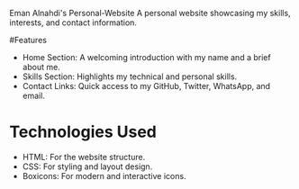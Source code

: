  Eman Alnahdi's Personal-Website
A personal website showcasing my skills, interests, and contact information.  

#Features  
- Home Section: A welcoming introduction with my name and a brief about me.  
- Skills Section: Highlights my technical and personal skills.  
- Contact Links: Quick access to my GitHub, Twitter, WhatsApp, and email.  

# Technologies Used  
- HTML: For the website structure.  
- CSS: For styling and layout design.  
- Boxicons: For modern and interactive icons.  


